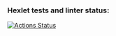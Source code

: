 ### Hexlet tests and linter status:
[![Actions Status](https://github.com/ShelbaSK/python-project-49/actions/workflows/hexlet-check.yml/badge.svg)](https://github.com/ShelbaSK/python-project-49/actions)